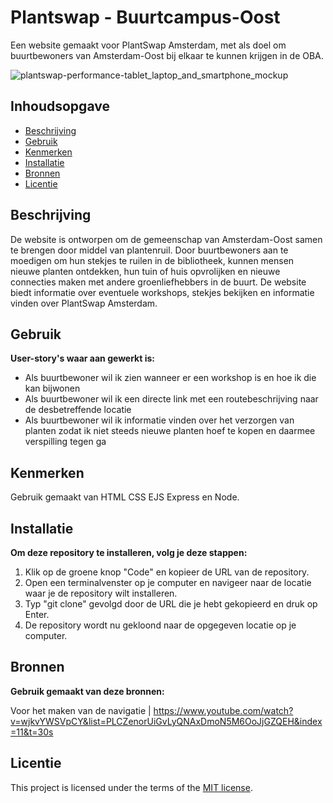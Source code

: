 # Plantswap - Buurtcampus-Oost
Een website gemaakt voor PlantSwap Amsterdam, met als doel om buurtbewoners van Amsterdam-Oost bij elkaar te kunnen krijgen in de OBA.

![plantswap-performance-tablet_laptop_and_smartphone_mockup](https://github.com/joelle78/performance-matters-optimized-website/assets/112861375/c6ef207b-8881-40fc-9d47-39cacba36306)

## Inhoudsopgave

  * [Beschrijving](#beschrijving)
  * [Gebruik](#gebruik)
  * [Kenmerken](#kenmerken)
  * [Installatie](#installatie)
  * [Bronnen](#bronnen)
  * [Licentie](#licentie)

## Beschrijving
De website is ontworpen om de gemeenschap van Amsterdam-Oost samen te brengen door middel van plantenruil. Door buurtbewoners aan te moedigen om hun stekjes te ruilen in de bibliotheek, kunnen mensen nieuwe planten ontdekken, hun tuin of huis opvrolijken en nieuwe connecties maken met andere groenliefhebbers in de buurt. De website biedt informatie over eventuele workshops, stekjes bekijken en informatie vinden over PlantSwap Amsterdam.

## Gebruik
**User-story's waar aan gewerkt is:**

* Als buurtbewoner wil ik zien wanneer er een workshop is en hoe ik die kan bijwonen
* Als buurtbewoner wil ik een directe link met een routebeschrijving naar de desbetreffende locatie
* Als buurtbewoner wil ik informatie vinden over het verzorgen van planten zodat ik niet steeds nieuwe planten hoef te kopen en daarmee verspilling tegen ga

## Kenmerken
Gebruik gemaakt van HTML CSS EJS Express en Node.

## Installatie

**Om deze repository te installeren, volg je deze stappen:**

1. Klik op de groene knop "Code" en kopieer de URL van de repository.
2. Open een terminalvenster op je computer en navigeer naar de locatie waar je de repository wilt installeren.
3. Typ "git clone" gevolgd door de URL die je hebt gekopieerd en druk op Enter.
4. De repository wordt nu gekloond naar de opgegeven locatie op je computer. 

## Bronnen

**Gebruik gemaakt van deze bronnen:**

Voor het maken van de navigatie  | https://www.youtube.com/watch?v=wjkvYWSVpCY&list=PLCZenorUiGvLyQNAxDmoN5M6OoJjGZQEH&index=11&t=30s

## Licentie

This project is licensed under the terms of the [MIT license](./LICENSE).
